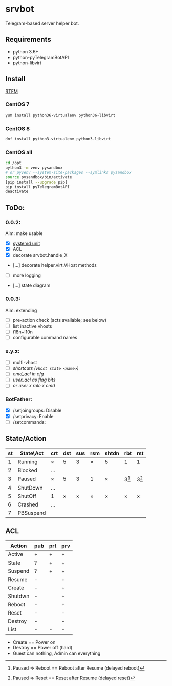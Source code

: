 # srvbot

Telegram-based server helper bot.

## Requirements

- python 3.6+
- python-pyTelegramBotAPI
- python-libvirt

## Install

[RTFM](https://max-ko.ru/60-sreda-razrabotki-venv-python3-v-centos-7.html)

### CentOS 7
```bash
yum install python36-virtualenv python36-libvirt
```

### CentOS 8
```bash
dnf install python3-virtualenv python3-libvirt
```

### CentOS all
```bash
cd /opt
python3 -m venv pysandbox
# or pyvenv --system-site-packages --symlinks pysandbox
source pysandbox/bin/activate
[pip install --upgrade pip]
pip install pyTelegramBotAPI
deactivate
```

## ToDo:

### 0.0.2:

Aim: make usable

- [x] [systemd unit](https://avalon.land/blog/it/telegram-bot-on-centos7/)
- [x] ACL
- [x] decorate srvbot.handle_X
- […] decorate helper.virt.VHost methods
- [ ] more logging
- […] state diagram

### 0.0.3:

Aim: extending

- [ ] pre-action check (acts available; see below)
- [ ] list inactive vhosts
- [ ] i18n+l10n
- [ ] configurable command names

### x.y.z:

- [ ] multi-vhost
- [ ] *shortcuts (`vhost state <name>`)*
- [ ] *cmd_acl in cfg*
- [ ] *user_acl as flag bits*
- [ ] *or user x role x cmd*

### BotFather:

 - [x] /setjoingroups: Disable
 - [x] /setprivacy: Enable
 - [ ] /setcommands: 

## State/Action

st | State\Act| crt | dst | sus | rsm |shtdn| rbt | rst 
---|----------|-----|-----|-----|-----|-----|-----|-----
 1 | Running  |  ×  |  5  |  3  |  ×  |  5  |  1  |  1
 2 | Blocked  |  …  |     |     |     |     |     |  
 3 | Paused   |  ×  |  5  |  3  |  1  |  ×  |3[^1]|3[^2]
 4 | ShutDown |  …  |     |     |     |     |     |  
 5 | ShutOff  |  1  |  ×  |  ×  |  ×  |  ×  |  ×  |  ×
 6 | Crashed  |  …  |     |     |     |     |     |  
 7 | PBSuspend|     |     |     |     |     |     |  

[^1]: Paused => Reboot == Reboot after Resume (delayed reboot)
[^2]: Paused => Reset == Reset after Resume (delayed reset)

## ACL

Action | pub | prt | prv 
-------|-----|-----|-----
Active |  +  |  +  |  +
State  |  ?  |  +  |  +
Suspend|  ?  |  +  |  +
Resume |  -  |     |  +
Create |  -  |     |  +
Shutdwn|  -  |     |  +
Reboot |  -  |     |  +
Reset  |  -  |     |  -
Destroy|  -  |     |  -
List   |  -  |  -  |  -

* Create == Power on
* Destroy == Power off (hard)
* Guest can nothing, Admin can everything
